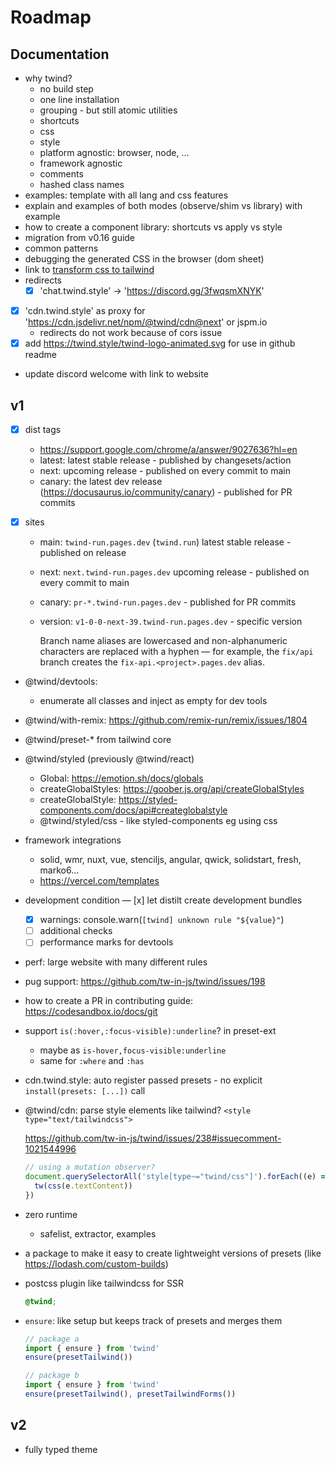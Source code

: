 # Roadmap

## Documentation

- why twind?
  - no build step
  - one line installation
  - grouping - but still atomic utilities
  - shortcuts
  - css
  - style
  - platform agnostic: browser, node, …
  - framework agnostic
  - comments
  - hashed class names
- examples: template with all lang and css features
- explain and examples of both modes (observe/shim vs library) with example
- how to create a component library: shortcuts vs apply vs style
- migration from v0.16 guide
- common patterns
- debugging the generated CSS in the browser (dom sheet)
- link to [transform css to tailwind](https://tailwind-converter.netlify.app/)
- redirects
  - [x] 'chat.twind.style' -> 'https://discord.gg/3fwqsmXNYK'
- [x] 'cdn.twind.style' as proxy for 'https://cdn.jsdelivr.net/npm/@twind/cdn@next' or jspm.io
  - redirects do not work because of cors issue
- [x] add https://twind.style/twind-logo-animated.svg for use in github readme
- update discord welcome with link to website

## v1

- [x] dist tags

  - https://support.google.com/chrome/a/answer/9027636?hl=en
  - latest: latest stable release - published by changesets/action
  - next: upcoming release - published on every commit to main
  - canary: the latest dev release (https://docusaurus.io/community/canary) - published for PR commits

- [x] sites

  - main: `twind-run.pages.dev` (`twind.run`) latest stable release - published on release
  - next: `next.twind-run.pages.dev` upcoming release - published on every commit to main
  - canary: `pr-*.twind-run.pages.dev` - published for PR commits
  - version: `v1-0-0-next-39.twind-run.pages.dev` - specific version

    Branch name aliases are lowercased and non-alphanumeric characters are replaced with a hyphen — for example, the `fix/api` branch creates the `fix-api.<project>.pages.dev` alias.

- @twind/devtools:
  - enumerate all classes and inject as empty for dev tools
- @twind/with-remix: https://github.com/remix-run/remix/issues/1804
- @twind/preset-\* from tailwind core
- @twind/styled (previously @twind/react)
  - Global: https://emotion.sh/docs/globals
  - createGlobalStyles: https://goober.js.org/api/createGlobalStyles
  - createGlobalStyle: https://styled-components.com/docs/api#createglobalstyle
  - @twind/styled/css - like styled-components eg using css
- framework integrations
  - solid, wmr, nuxt, vue, stenciljs, angular, qwick, solidstart, fresh, marko6...
  - https://vercel.com/templates
- development condition
  — [x] let distilt create development bundles
  - [x] warnings: console.warn(`[twind] unknown rule "${value}"`)
  - [ ] additional checks
  - [ ] performance marks for devtools
- perf: large website with many different rules
- pug support: https://github.com/tw-in-js/twind/issues/198
- how to create a PR in contributing guide: https://codesandbox.io/docs/git
- support `is(:hover,:focus-visible):underline`? in preset-ext
  - maybe as `is-hover,focus-visible:underline`
  - same for `:where` and `:has`
- cdn.twind.style: auto register passed presets - no explicit `install(presets: [...])` call
- @twind/cdn: parse style elements like tailwind? `<style type="text/tailwindcss">`

  https://github.com/tw-in-js/twind/issues/238#issuecomment-1021544996

  ```js
  // using a mutation observer?
  document.querySelectorAll('style[type~="twind/css"]').forEach((e) => {
    tw(css(e.textContent))
  })
  ```

- zero runtime
  - safelist, extractor, examples
- a package to make it easy to create lightweight versions of presets (like https://lodash.com/custom-builds)
- postcss plugin like tailwindcss for SSR

  ```css
  @twind;
  ```

- `ensure`: like setup but keeps track of presets and merges them

  ```js
  // package a
  import { ensure } from 'twind'
  ensure(presetTailwind())

  // package b
  import { ensure } from 'twind'
  ensure(presetTailwind(), presetTailwindForms())
  ```

## v2

- fully typed theme
